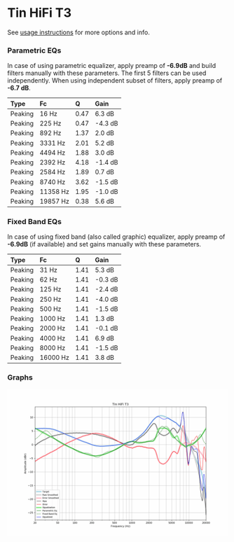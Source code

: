 # Tin HiFi T3
See [usage instructions](https://github.com/jaakkopasanen/AutoEq#usage) for more options and info.

### Parametric EQs
In case of using parametric equalizer, apply preamp of **-6.9dB** and build filters manually
with these parameters. The first 5 filters can be used independently.
When using independent subset of filters, apply preamp of **-6.7 dB**.

| Type    | Fc       |    Q | Gain    |
|:--------|:---------|:-----|:--------|
| Peaking | 16 Hz    | 0.47 | 6.3 dB  |
| Peaking | 225 Hz   | 0.47 | -4.3 dB |
| Peaking | 892 Hz   | 1.37 | 2.0 dB  |
| Peaking | 3331 Hz  | 2.01 | 5.2 dB  |
| Peaking | 4494 Hz  | 1.88 | 3.0 dB  |
| Peaking | 2392 Hz  | 4.18 | -1.4 dB |
| Peaking | 2584 Hz  | 1.89 | 0.7 dB  |
| Peaking | 8740 Hz  | 3.62 | -1.5 dB |
| Peaking | 11358 Hz | 1.95 | -1.0 dB |
| Peaking | 19857 Hz | 0.38 | 5.6 dB  |

### Fixed Band EQs
In case of using fixed band (also called graphic) equalizer, apply preamp of **-6.9dB**
(if available) and set gains manually with these parameters.

| Type    | Fc       |    Q | Gain    |
|:--------|:---------|:-----|:--------|
| Peaking | 31 Hz    | 1.41 | 5.3 dB  |
| Peaking | 62 Hz    | 1.41 | -0.3 dB |
| Peaking | 125 Hz   | 1.41 | -2.4 dB |
| Peaking | 250 Hz   | 1.41 | -4.0 dB |
| Peaking | 500 Hz   | 1.41 | -1.5 dB |
| Peaking | 1000 Hz  | 1.41 | 1.3 dB  |
| Peaking | 2000 Hz  | 1.41 | -0.1 dB |
| Peaking | 4000 Hz  | 1.41 | 6.9 dB  |
| Peaking | 8000 Hz  | 1.41 | -1.5 dB |
| Peaking | 16000 Hz | 1.41 | 3.8 dB  |

### Graphs
![](./Tin%20HiFi%20T3.png)